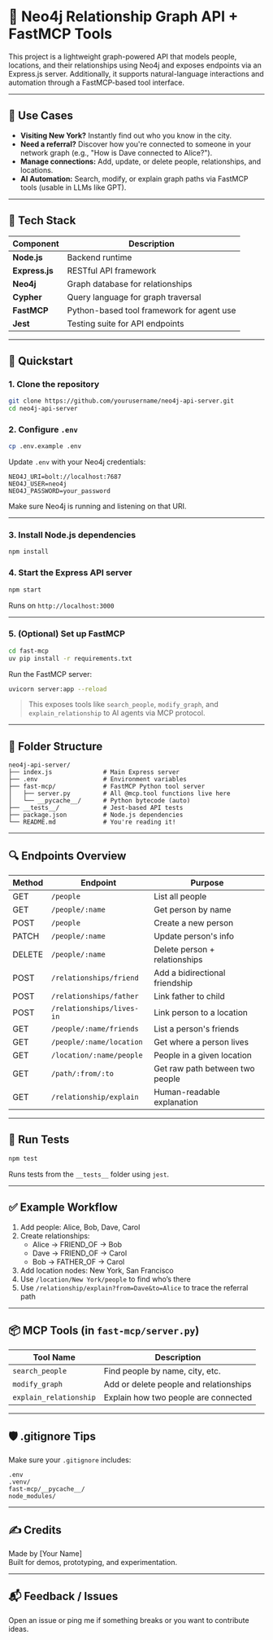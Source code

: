 # 🧭 Neo4j Relationship Graph API + FastMCP Tools

This project is a lightweight graph-powered API that models people, locations, and their relationships using Neo4j and exposes endpoints via an Express.js server. Additionally, it supports natural-language interactions and automation through a FastMCP-based tool interface.

---

## 🧠 Use Cases

- **Visiting New York?** Instantly find out who you know in the city.
- **Need a referral?** Discover how you're connected to someone in your network graph (e.g., "How is Dave connected to Alice?").
- **Manage connections:** Add, update, or delete people, relationships, and locations.
- **AI Automation:** Search, modify, or explain graph paths via FastMCP tools (usable in LLMs like GPT).

---

## 🧱 Tech Stack

| Component     | Description                                 |
|---------------|---------------------------------------------|
| **Node.js**   | Backend runtime                             |
| **Express.js**| RESTful API framework                       |
| **Neo4j**     | Graph database for relationships            |
| **Cypher**    | Query language for graph traversal          |
| **FastMCP**   | Python-based tool framework for agent use   |
| **Jest**      | Testing suite for API endpoints             |

---

## 🚀 Quickstart

### 1. Clone the repository

```bash
git clone https://github.com/yourusername/neo4j-api-server.git
cd neo4j-api-server
```

### 2. Configure `.env`

```bash
cp .env.example .env
```

Update `.env` with your Neo4j credentials:

```dotenv
NEO4J_URI=bolt://localhost:7687
NEO4J_USER=neo4j
NEO4J_PASSWORD=your_password
```

Make sure Neo4j is running and listening on that URI.

---

### 3. Install Node.js dependencies

```bash
npm install
```

### 4. Start the Express API server

```bash
npm start
```

Runs on `http://localhost:3000`

---

### 5. (Optional) Set up FastMCP

```bash
cd fast-mcp
uv pip install -r requirements.txt
```

Run the FastMCP server:

```bash
uvicorn server:app --reload
```

> This exposes tools like `search_people`, `modify_graph`, and `explain_relationship` to AI agents via MCP protocol.

---

## 📂 Folder Structure

```
neo4j-api-server/
├── index.js              # Main Express server
├── .env                  # Environment variables
├── fast-mcp/             # FastMCP Python tool server
│   ├── server.py         # All @mcp.tool functions live here
│   └── __pycache__/      # Python bytecode (auto)
├── __tests__/            # Jest-based API tests
├── package.json          # Node.js dependencies
└── README.md             # You're reading it!
```

---

## 🔍 Endpoints Overview

| Method | Endpoint                         | Purpose                          |
|--------|----------------------------------|----------------------------------|
| GET    | `/people`                        | List all people                  |
| GET    | `/people/:name`                  | Get person by name               |
| POST   | `/people`                        | Create a new person              |
| PATCH  | `/people/:name`                  | Update person's info             |
| DELETE | `/people/:name`                  | Delete person + relationships    |
| POST   | `/relationships/friend`          | Add a bidirectional friendship   |
| POST   | `/relationships/father`          | Link father to child             |
| POST   | `/relationships/lives-in`        | Link person to a location        |
| GET    | `/people/:name/friends`          | List a person's friends          |
| GET    | `/people/:name/location`         | Get where a person lives         |
| GET    | `/location/:name/people`         | People in a given location       |
| GET    | `/path/:from/:to`                | Get raw path between two people  |
| GET    | `/relationship/explain`          | Human-readable explanation       |

---

## 🧪 Run Tests

```bash
npm test
```

Runs tests from the `__tests__` folder using `jest`.

---

## ✅ Example Workflow

1. Add people: Alice, Bob, Dave, Carol
2. Create relationships:
   - Alice → FRIEND_OF → Bob
   - Dave → FRIEND_OF → Carol
   - Bob → FATHER_OF → Carol
3. Add location nodes: New York, San Francisco
4. Use `/location/New York/people` to find who’s there
5. Use `/relationship/explain?from=Dave&to=Alice` to trace the referral path

---

## 📦 MCP Tools (in `fast-mcp/server.py`)

| Tool Name               | Description                                |
|------------------------|--------------------------------------------|
| `search_people`        | Find people by name, city, etc.            |
| `modify_graph`         | Add or delete people and relationships     |
| `explain_relationship` | Explain how two people are connected       |

---

## 🛡️ .gitignore Tips

Make sure your `.gitignore` includes:

```
.env
.venv/
fast-mcp/__pycache__/
node_modules/
```

---

## ✍️ Credits

Made by [Your Name]  
Built for demos, prototyping, and experimentation.

---

## 📬 Feedback / Issues

Open an issue or ping me if something breaks or you want to contribute ideas.